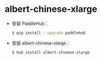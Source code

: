 # albert-chinese-xlarge
* 安装 PaddleHub：

    ```bash
    $ pip install --upgrade paddlehub
    ```

* 安装 albert-chinese-xlarge：

    ```bash
    $ hub install albert-chinese-xlarge
    ```

